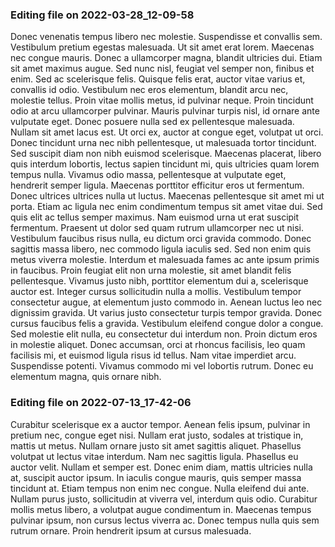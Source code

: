 

### Editing file on 2022-03-28_12-09-58

Donec venenatis tempus libero nec molestie. Suspendisse et convallis sem. Vestibulum pretium egestas malesuada. Ut sit amet erat lorem. Maecenas nec congue mauris. Donec a ullamcorper magna, blandit ultricies dui. Etiam sit amet maximus augue. Sed nunc nisl, feugiat vel semper non, finibus et enim. Sed ac scelerisque felis. Quisque felis erat, auctor vitae varius et, convallis id odio. Vestibulum nec eros elementum, blandit arcu nec, molestie tellus. Proin vitae mollis metus, id pulvinar neque. Proin tincidunt odio at arcu ullamcorper pulvinar. Mauris pulvinar turpis nisl, id ornare ante vulputate eget.
Donec posuere nulla sed ex pellentesque malesuada. Nullam sit amet lacus est. Ut orci ex, auctor at congue eget, volutpat ut orci. Donec tincidunt urna nec nibh pellentesque, ut malesuada tortor tincidunt. Sed suscipit diam non nibh euismod scelerisque. Maecenas placerat, libero quis interdum lobortis, lectus sapien tincidunt mi, quis ultricies quam lorem tempus nulla. Vivamus odio massa, pellentesque at vulputate eget, hendrerit semper ligula. Maecenas porttitor efficitur eros ut fermentum. Donec ultrices ultrices nulla ut luctus.
Maecenas pellentesque sit amet mi ut porta. Etiam ac ligula nec enim condimentum tempus sit amet vitae dui. Sed quis elit ac tellus semper maximus. Nam euismod urna ut erat suscipit fermentum. Praesent ut dolor sed quam rutrum ullamcorper nec ut nisi. Vestibulum faucibus risus nulla, eu dictum orci gravida commodo. Donec sagittis massa libero, nec commodo ligula iaculis sed. Sed non enim quis metus viverra molestie. Interdum et malesuada fames ac ante ipsum primis in faucibus. Proin feugiat elit non urna molestie, sit amet blandit felis pellentesque. Vivamus justo nibh, porttitor elementum dui a, scelerisque auctor est. Integer cursus sollicitudin nulla a mollis. Vestibulum tempor consectetur augue, at elementum justo commodo in. Aenean luctus leo nec dignissim gravida. Ut varius justo consectetur turpis tempor gravida.
Donec cursus faucibus felis a gravida. Vestibulum eleifend congue dolor a congue. Sed molestie elit nulla, eu consectetur dui interdum non. Proin dictum eros in molestie aliquet. Donec accumsan, orci at rhoncus facilisis, leo quam facilisis mi, et euismod ligula risus id tellus. Nam vitae imperdiet arcu. Suspendisse potenti. Vivamus commodo mi vel lobortis rutrum. Donec eu elementum magna, quis ornare nibh.




### Editing file on 2022-07-13_17-42-06

Curabitur scelerisque ex a auctor tempor. Aenean felis ipsum, pulvinar in pretium nec, congue eget nisi. Nullam erat justo, sodales at tristique in, mattis ut metus. Nullam ornare justo sit amet sagittis aliquet. Phasellus volutpat ut lectus vitae interdum. Nam nec sagittis ligula. Phasellus eu auctor velit.
Nullam et semper est. Donec enim diam, mattis ultricies nulla at, suscipit auctor ipsum. In iaculis congue mauris, quis semper massa tincidunt at. Etiam tempus non enim nec congue. Nulla eleifend dui ante. Nullam purus justo, sollicitudin at viverra vel, interdum quis odio. Curabitur mollis metus libero, a volutpat augue condimentum in. Maecenas tempus pulvinar ipsum, non cursus lectus viverra ac. Donec tempus nulla quis sem rutrum ornare. Proin hendrerit ipsum at cursus malesuada.


